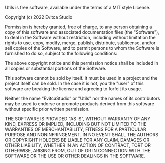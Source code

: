 Utils is free software, available under the terms of a MIT style License.

Copyright (c) 2022 Evitca Studio

Permission is hereby granted, free of charge, to any person obtaining a copy
of this software and associated documentation files (the "Software"), to deal
in the Software without restriction, including without limitation the rights
to use, copy, modify, merge, publish, distribute, sublicense, and/or sell
copies of the Software, and to permit persons to whom the Software is
furnished to do so, subject to the following conditions:

The above copyright notice and this permission notice shall be included in all
copies or substantial portions of the Software.

This software cannot be sold by itself. It must be used in a project and the project itself can be sold. In the case it is not, you the "user" of this software are breaking the license and agreeing to forfeit its usage.

Neither the name “EvitcaStudio” or "Utils" nor the names of its contributors may be used to endorse or promote products derived from this software without specific prior written permission.

THE SOFTWARE IS PROVIDED "AS IS", WITHOUT WARRANTY OF ANY KIND, EXPRESS OR
IMPLIED, INCLUDING BUT NOT LIMITED TO THE WARRANTIES OF MERCHANTABILITY,
FITNESS FOR A PARTICULAR PURPOSE AND NONINFRINGEMENT. IN NO EVENT SHALL THE
AUTHORS OR COPYRIGHT HOLDERS BE LIABLE FOR ANY CLAIM, DAMAGES OR OTHER
LIABILITY, WHETHER IN AN ACTION OF CONTRACT, TORT OR OTHERWISE, ARISING FROM,
OUT OF OR IN CONNECTION WITH THE SOFTWARE OR THE USE OR OTHER DEALINGS IN THE
SOFTWARE.
